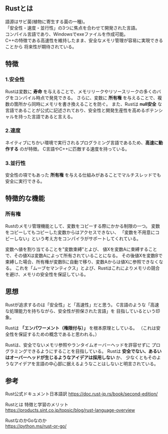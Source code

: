 ## Rustとは
語源はサビ菌(植物に寄生する菌の一種)。  
「安全性・速度・並行性」の3つに焦点を合わせて開発された言語。  
コンパイル言語であり、Windowsでexeファイルを作成可能。  
C++の特徴である高速性を維持したまま、安全なメモリ管理が容易に実現できることから
将来性が期待されている。

## 特徴
### 1.安全性
Rustは変数に **寿命** を与えることで、メモリリークやリソースリークの多くのバグをコンパイル時点で発見できる。
さらに、変数に **所有権** を与えることで、複数の箇所から同時にメモリを書き換えることを防ぐ。
また、Rustは **null安全** な言語であることが公式に記述されており、安全性と開発生産性を高めるポテンシャルを持った言語であると言える。

### 2.速度
ネイティブにちかい環境で実行されるプログラミング言語であるため、**高速に動作する** のが特徴。
C言語やC++に匹敵する速度を持っている。

### 3.並行性
安全性の項でもあった **所有権** を与える仕組みがあることでマルチスレッドでも安全に実行できる。

## 特徴的な機能
### 所有権
Rustのメモリ管理機能として、変数をコピーする際にかかる制限の一つ。
変数をコピーしてもコピーした変数からはアクセスできない、
「変数を不用意にコピーしない」という考え方をコンパイラがサポートしてくれている。

変数へ値を割り当てることを"変数束縛"とよび、
値Xを変数Aに束縛することで、その値Xは変数Aによって所有されていることになる。
その後値Xを変数Bで束縛した場合、所有権が変数Bに自動で移り、変数Aからは値Xに参照できなくなる。
これを「ムーブセマンティクス」とよび、Rustはこれによりメモリの競合を避け、メモリの安全性を保証している。

## 思想
Rustが追求するのは「安全性」と「高速性」だと思う。
C言語のような「高速な処理能力を持ちながら、安全性が担保された言語」を
目指しているという印象。

Rustは **「エンパワーメント（権限付与）」** を根本原理としている。
（これは安全性を保証するための概念であると思われる。）

Rustは、安全でないメモリ参照やランタイムオーバーヘッドを許容せずに
プログラミングできるようにすることを目指している。
Rustは **安全でない、あるいはオーバーヘッドが生じるようなアイデアは採用しない** か、
少なくともそのようなアイデアを言語の中心部に据えるようなことはしないと明言されている。

## 参考
Rust公式ドキュメント日本語訳 
https://doc.rust-jp.rs/book/second-edition/

Rustとは 特徴と学習のメリット  
https://products.sint.co.jp/topsic/blog/rust-language-overview

RustなのかGoなのか  
https://python.ms/rust-or-go/
